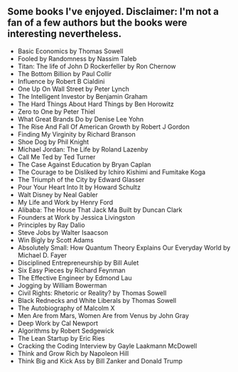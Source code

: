 ## Some books I've enjoyed. Disclaimer: I'm not a fan of a few authors but the books were interesting nevertheless.
* Basic Economics by Thomas Sowell
* Fooled by Randomness by Nassim Taleb
* Titan: The life of John D Rockerfeller by Ron Chernow
* The Bottom Billion by Paul Collir
* Influence by Robert B Cialdini
* One Up On Wall Street by Peter Lynch
* The Intelligent Investor by Benjamin Graham
* The Hard Things About Hard Things by Ben Horowitz
* Zero to One by Peter Thiel
* What Great Brands Do by Denise Lee Yohn
* The Rise And Fall Of American Growth by Robert J Gordon
* Finding My Virginity by Richard Branson
* Shoe Dog by Phil Knight
* Michael Jordan: The Life by Roland Lazenby
* Call Me Ted by Ted Turner
* The Case Against Education by Bryan Caplan
* The Courage to be Disliked by Ichiro Kishimi and Fumitake Koga
* The Triumph of the City by Edward Glasser
* Pour Your Heart Into It by Howard Schultz
* Walt Disney by Neal Gabler
* My Life and Work by Henry Ford
* Alibaba: The House That Jack Ma Built by Duncan Clark
* Founders at Work by Jessica Livingston
* Principles by Ray Dalio
* Steve Jobs by Walter Isaacson
* Win Bigly by Scott Adams
* Absolutely Small: How Quantum Theory Explains Our Everyday World by Michael D. Fayer
* Disciplined Entrepreneurship by Bill Aulet
* Six Easy Pieces by Richard Feynman
* The Effective Engineer by Edmond Lau
* Jogging by William Bowerman
* Civil Rights: Rhetoric or Reality? by Thomas Sowell
* Black Rednecks and White Liberals by Thomas Sowell
* The Autobiography of Malcolm X
* Men Are from Mars, Women Are from Venus by John Gray
* Deep Work by Cal Newport
* Algorithms by Robert Sedgewick
* The Lean Startup by Eric Ries
* Cracking the Coding Interview by Gayle Laakmann McDowell
* Think and Grow Rich by Napoleon Hill
* Think Big and Kick Ass by Bill Zanker and Donald Trump
